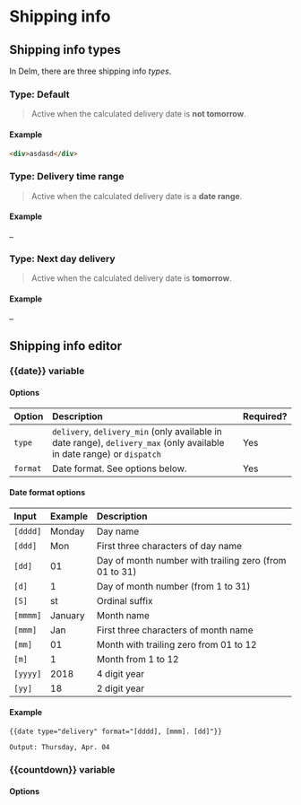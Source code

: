 # Shipping info

## Shipping info types

In Delm, there are three shipping info *types*.

### Type: Default

> Active when the calculated delivery date is **not tomorrow**.

#### Example

```html
<div>asdasd</div>
```

### Type: Delivery time range

> Active when the calculated delivery date is a **date range**.

#### Example

```html
…
```


### Type: Next day delivery

> Active when the calculated delivery date is **tomorrow**.

#### Example

```html
…
```

## Shipping info editor

### {{date}} variable

#### Options


| Option   | Description                                                                                                            | Required? |
| :------- | :--------------------------------------------------------------------------------------------------------------------- | :-------- |
| `type`   | `delivery`, `delivery_min` (only available in date range), `delivery_max` (only available in date range) or `dispatch` | Yes       |
| `format` | Date format. See options below.                                                                                        | Yes       |


#### Date format options

| Input    | Example | Description                                            |
| :------- | :------ | :----------------------------------------------------- |
| `[dddd]` | Monday  | Day name                                               |
| `[ddd]`  | Mon     | First three characters of day name                     |
| `[dd]`   | 01      | Day of month number with trailing zero (from 01 to 31) |
| `[d]`    | 1       | Day of month number (from 1 to 31)                     |
| `[S]`    | st      | Ordinal suffix                                         |
| `[mmmm]` | January | Month name                                             |
| `[mmm]`  | Jan     | First three characters of month name                   |
| `[mm]`   | 01      | Month with trailing zero from 01 to 12                 |
| `[m]`    | 1       | Month from 1 to 12                                     |
| `[yyyy]` | 2018    | 4 digit year                                           |
| `[yy]`   | 18      | 2 digit year                                           |

#### Example

```
{{date type="delivery" format="[dddd], [mmm]. [dd]"}}

Output: Thursday, Apr. 04 
```


### {{countdown}} variable

#### Options
